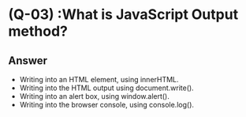 # (Q-03) :What is JavaScript Output method?

## Answer

- Writing into an HTML element, using innerHTML.
- Writing into the HTML output using document.write().
- Writing into an alert box, using window.alert().
- Writing into the browser console, using console.log().
